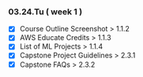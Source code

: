 ### 03.24.Tu ( week 1 )
- [x] Course Outline Screenshot > 1.1.2
- [x] AWS Educate Credits > 1.1.3
- [x] List of ML Projects > 1.1.4 
- [x] Capstone Project Guidelines > 2.3.1
- [x] Capstone FAQs > 2.3.2
